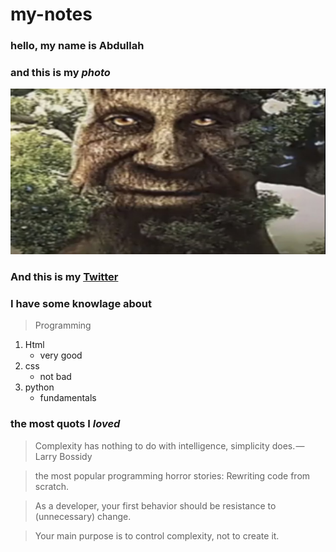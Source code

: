 # my-notes

### hello, my name is **Abdullah**
### and this is my ***photo***
![ME :D](Images/6urpor.png)

 ### And this is my [Twitter](https://twitter.com/Jacobkekw21)
 

### I have some knowlage about 
> Programming
1. Html
   * very good
2. css
    * not bad
3. python
    * fundamentals





### the most quots I ***loved***
>Complexity has nothing to do with intelligence, simplicity does. — Larry Bossidy

>the most popular programming horror stories: Rewriting code from scratch.

>As a developer, your first behavior should be resistance to (unnecessary) change.

>Your main purpose is to control complexity, not to create it.



